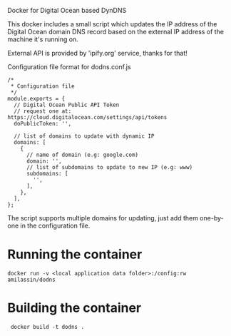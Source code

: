 
Docker for Digital Ocean based DynDNS

This docker includes a small script which updates the IP address of the Digital Ocean domain DNS record based on the external IP address of the machine it's running on.

External API is provided by 'ipify.org' service, thanks for that!

Configuration file format for dodns.conf.js

```
/*
 * Configuration file
 */
module.exports = {
  // Digital Ocean Public API Token
  // request one at: https://cloud.digitalocean.com/settings/api/tokens
  doPublicToken: '',

  // list of domains to update with dynamic IP
  domains: [
    {
      // name of domain (e.g: google.com)
      domain: '',
      // list of subdomains to update to new IP (e.g: www)
      subdomains: [
        '',
      ],
    },
  ],
};
```

The script supports multiple domains for updating, just add them one-by-one in the configuration file.


# Running the container

```
docker run -v <local application data folder>:/config:rw amilassin/dodns
```



# Building the container

```
 docker build -t dodns .
```


